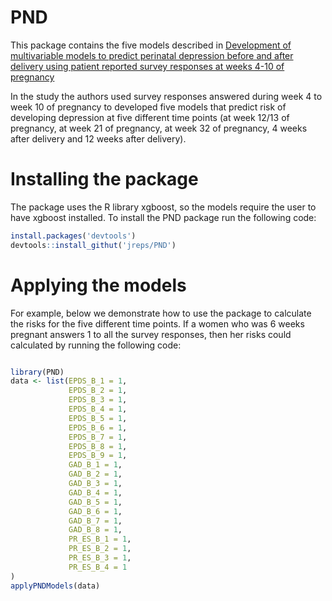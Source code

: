 # PND
This package contains the five models described in [Development of multivariable models to predict perinatal depression before and after delivery using patient reported survey responses at weeks 4-10 of pregnancy](https://www.researchsquare.com/article/rs-757801/v1) 

In the study the authors used survey responses answered during week 4 to week 10 of pregnancy to developed five models that predict risk of developing depression at five different time points (at week 12/13 of pregnancy, at week 21 of pregnancy, at week 32 of pregnancy, 4 weeks after delivery and 12 weeks after delivery).

# Installing the package

The package uses the R library xgboost, so the models require the user to have xgboost installed. To install the PND package run the following code:

```r
install.packages('devtools')
devtools::install_githut('jreps/PND')
```

# Applying the models

For example, below we demonstrate how to use the package to calculate the risks for the five different time points.  If a women who was 6 weeks pregnant answers 1 to all the survey responses, then her risks could calculated by running the following code:

```r

library(PND)
data <- list(EPDS_B_1 = 1,
             EPDS_B_2 = 1,
             EPDS_B_3 = 1,
             EPDS_B_4 = 1,
             EPDS_B_5 = 1,
             EPDS_B_6 = 1,
             EPDS_B_7 = 1,
             EPDS_B_8 = 1,
             EPDS_B_9 = 1,
             GAD_B_1 = 1,
             GAD_B_2 = 1,
             GAD_B_3 = 1,
             GAD_B_4 = 1,
             GAD_B_5 = 1,
             GAD_B_6 = 1,
             GAD_B_7 = 1,
             GAD_B_8 = 1,
             PR_ES_B_1 = 1,
             PR_ES_B_2 = 1,
             PR_ES_B_3 = 1,
             PR_ES_B_4 = 1
)
applyPNDModels(data)

```
